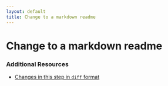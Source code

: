```yaml
---
layout: default
title: Change to a markdown readme
---
```


<h1 id="main">Change to a markdown readme</h1>



### Additional Resources

* [Changes in this step in `diff` format](https://github.com/software-academy/devise_bdd/commit/3583b46be4c10aa3ad107c24f0ae4c9c06c244c4)

